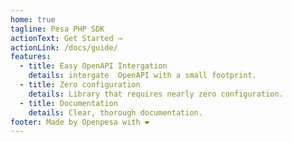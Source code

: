 ```yaml
---
home: true
tagline: Pesa PHP SDK
actionText: Get Started →
actionLink: /docs/guide/
features:
  - title: Easy OpenAPI Intergation
    details: intergate  OpenAPI with a small footprint.
  - title: Zero configuration
    details: Library that requires nearly zero configuration.
  - title: Documentation
    details: Clear, thorough documentation.
footer: Made by Openpesa with ❤️
---
```

